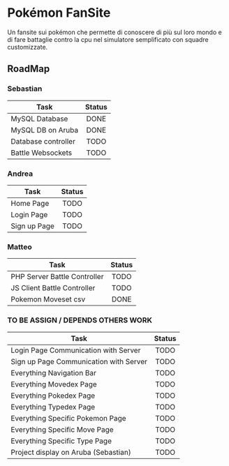 # Pokémon FanSite
Un fansite sui pokémon che permette di conoscere di più sul loro mondo e di fare battaglie contro la cpu nel simulatore semplificato con squadre customizzate.


## RoadMap 
<!-- Statuses: TODO, DONE -->
### Sebastian
| Task                                                      | Status      |
|-----------------------------------------------------------|:-----------:|
| MySQL Database                                            | DONE        |
| MySQL DB on Aruba                                         | DONE        |
| Database controller                                       | TODO        |
| Battle Websockets                                         | TODO        |


### Andrea
| Task                                                      |    Status   |
|-----------------------------------------------------------|:-----------:|
| Home Page                                                 | TODO        |
| Login Page                                                | TODO        |
| Sign up Page                                              | TODO        |


### Matteo
| Task                                                      | Status      |
|-----------------------------------------------------------|:-----------:|
| PHP Server Battle Controller                              | TODO        |
| JS Client Battle Controller                               | TODO        |
| Pokemon Moveset  csv                                      | DONE        |


### TO BE ASSIGN / DEPENDS OTHERS WORK
| Task                                                      | Status      |
|-----------------------------------------------------------|:-----------:|
| Login Page Communication with Server                      | TODO        |
| Sign up Page Communication with Server                    | TODO        |
| Everything Navigation Bar			                        | TODO        |
| Everything Movedex Page                                   | TODO        |
| Everything Pokedex Page                                   | TODO        |
| Everything Typedex Page                                   | TODO        |
| Everything Specific Pokemon Page                          | TODO        |
| Everything Specific Move Page                        	    | TODO        |
| Everything Specific Type Page                       	    | TODO        |
| Project display on Aruba (Sebastian)                      | TODO        |
